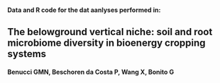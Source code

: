 #### Data and R code for the dat aanlyses performed in:

## The belowground vertical niche: soil and root microbiome diversity in bioenergy cropping systems

#### Benucci GMN, Beschoren da Costa P, Wang X, Bonito G

